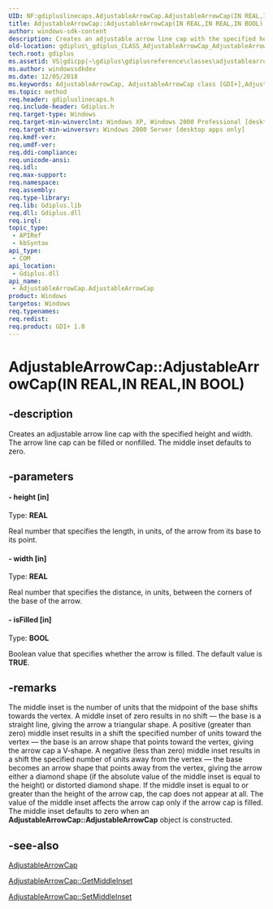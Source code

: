 ```yaml
---
UID: NF:gdipluslinecaps.AdjustableArrowCap.AdjustableArrowCap(IN REAL,IN REAL,IN BOOL)
title: AdjustableArrowCap::AdjustableArrowCap(IN REAL,IN REAL,IN BOOL) (gdipluslinecaps.h)
author: windows-sdk-content
description: Creates an adjustable arrow line cap with the specified height and width. The arrow line cap can be filled or nonfilled. The middle inset defaults to zero.
old-location: gdiplus\_gdiplus_CLASS_AdjustableArrowCap_AdjustableArrowCap_height_width_isFilled_.htm
tech.root: gdiplus
ms.assetid: VS|gdicpp|~\gdiplus\gdiplusreference\classes\adjustablearrowcapclass\adjustablearrowcap_91height_width_isfilled.htm
ms.author: windowssdkdev
ms.date: 12/05/2018
ms.keywords: AdjustableArrowCap, AdjustableArrowCap class [GDI+],AdjustableArrowCap constructor, AdjustableArrowCap constructor [GDI+], AdjustableArrowCap constructor [GDI+],AdjustableArrowCap class, AdjustableArrowCap.AdjustableArrowCap, AdjustableArrowCap.AdjustableArrowCap(IN REAL,IN REAL,IN BOOL), AdjustableArrowCap::AdjustableArrowCap, AdjustableArrowCap::AdjustableArrowCap(IN REAL,IN REAL,IN BOOL), _gdiplus_CLASS_AdjustableArrowCap_AdjustableArrowCap_height_width_isFilled_, gdiplus._gdiplus_CLASS_AdjustableArrowCap_AdjustableArrowCap_height_width_isFilled_
ms.topic: method
req.header: gdipluslinecaps.h
req.include-header: Gdiplus.h
req.target-type: Windows
req.target-min-winverclnt: Windows XP, Windows 2000 Professional [desktop apps only]
req.target-min-winversvr: Windows 2000 Server [desktop apps only]
req.kmdf-ver: 
req.umdf-ver: 
req.ddi-compliance: 
req.unicode-ansi: 
req.idl: 
req.max-support: 
req.namespace: 
req.assembly: 
req.type-library: 
req.lib: Gdiplus.lib
req.dll: Gdiplus.dll
req.irql: 
topic_type:
 - APIRef
 - kbSyntax
api_type:
 - COM
api_location:
 - Gdiplus.dll
api_name:
 - AdjustableArrowCap.AdjustableArrowCap
product: Windows
targetos: Windows
req.typenames: 
req.redist: 
req.product: GDI+ 1.0
---
```


# AdjustableArrowCap::AdjustableArrowCap(IN REAL,IN REAL,IN BOOL)


## -description


Creates an adjustable arrow line cap with the specified height and width. The arrow line cap can be filled or nonfilled. The middle inset defaults to zero.


## -parameters




#### - height [in]

Type: <b>REAL</b>

Real number that specifies the length, in units, of the arrow from its base to its point. 


#### - width [in]

Type: <b>REAL</b>

Real number that specifies the distance, in units, between the corners of the base of the arrow. 


#### - isFilled [in]

Type: <b>BOOL</b>

Boolean value that specifies whether the arrow is filled. The default value is <b>TRUE</b>. 


## -remarks



The middle inset is the number of units that the midpoint of the base shifts towards the vertex. A middle inset of zero results in no shift — the base is a straight line, giving the arrow a triangular shape. A positive (greater than zero) middle inset results in a shift the specified number of units toward the vertex — the base is an arrow shape that points toward the vertex, giving the arrow cap a V-shape. A negative (less than zero) middle inset results in a shift the specified number of units away from the vertex — the base becomes an arrow shape that points away from the vertex, giving the arrow either a diamond shape (if the absolute value of the middle inset is equal to the height) or distorted diamond shape. If the middle inset is equal to or greater than the height of the arrow cap, the cap does not appear at all. The value of the middle inset affects the arrow cap only if the arrow cap is filled. The middle inset defaults to zero when an <b>AdjustableArrowCap::AdjustableArrowCap</b> object is constructed.




## -see-also




<a href="https://msdn.microsoft.com/en-us/library/ms534419(v=VS.85).aspx">AdjustableArrowCap</a>



<a href="https://msdn.microsoft.com/en-us/library/ms536325(v=VS.85).aspx">AdjustableArrowCap::GetMiddleInset</a>



<a href="https://msdn.microsoft.com/en-us/library/ms536330(v=VS.85).aspx">AdjustableArrowCap::SetMiddleInset</a>
 

 

